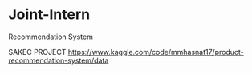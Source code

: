 # Joint-Intern
Recommendation System

SAKEC PROJECT
https://www.kaggle.com/code/mmhasnat17/product-recommendation-system/data

